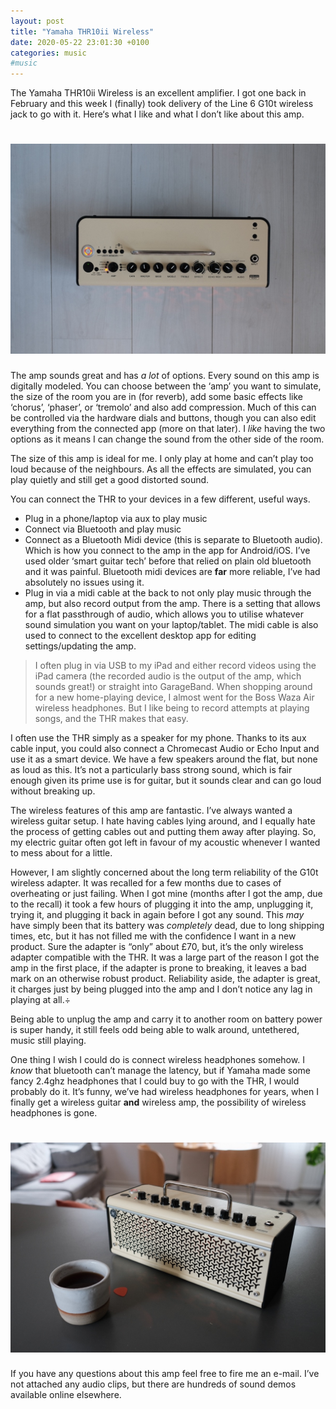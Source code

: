```yaml
---
layout: post
title: "Yamaha THR10ii Wireless"
date: 2020-05-22 23:01:30 +0100
categories: music
#music
---
```



The Yamaha THR10ii Wireless is an excellent amplifier. I got one back in February and this week I (finally) took delivery of the Line 6 G10t wireless jack to go with it. Here‘s what I like and what I don’t like about this amp.

# ![THR10II](assets/thr-1.jpeg)

The amp sounds great and has *a lot* of options. Every sound on this amp is digitally modeled. You can choose between the ‘amp’ you want to simulate, the size of the room you are in (for reverb), add some basic effects like ‘chorus’, ‘phaser’, or ‘tremolo’ and also add compression. Much of this can be controlled via the hardware dials and buttons, though you can also edit everything from the connected app (more on that later). I _like_ having the two options as it means I can change the sound from the other side of the room.

The size of this amp is ideal for me. I only play at home and can’t play too loud because of the neighbours. As all the effects are simulated, you can play quietly and still get a good distorted sound.

You can connect the THR to your devices in a few different, useful ways. 

+ Plug in a phone/laptop via aux to play music
+ Connect via Bluetooth and play music
+ Connect as a Bluetooth Midi device (this is separate to Bluetooth audio). Which is how you connect to the amp in the app for Android/iOS. I’ve used older ‘smart guitar tech’ before that relied on plain old bluetooth and it was painful. Bluetooth midi devices are **far** more reliable, I’ve had absolutely no issues using it.
+ Plug in via a midi cable at the back to not only play music through the amp, but also record output from the amp. There is a setting that allows for a flat passthrough of audio, which allows you to utilise whatever sound simulation you want on your laptop/tablet. The midi cable is also used to connect to the excellent desktop app for editing settings/updating the amp.

> I often plug in via USB to my iPad and either record videos using the iPad camera (the recorded audio is the output of the amp, which sounds great!) or straight into GarageBand. When shopping around for a new home-playing device, I almost went for the Boss Waza Air wireless headphones. But I like being to record attempts at playing songs, and the THR makes that easy.


I often use the THR simply as a speaker for my phone. Thanks to its aux cable input, you could also connect a Chromecast Audio or Echo Input and use it as a smart device. We have a few speakers around the flat, but none as loud as this. It’s not a particularly bass strong sound, which is fair enough given its prime use is for guitar, but it sounds clear and can go loud without breaking up.


The wireless features of this amp are fantastic. I’ve always wanted a wireless guitar setup. I hate having cables lying around, and I equally hate the process of getting cables out and putting them away after playing. So, my electric guitar often got left in favour of my acoustic whenever I wanted to mess about for a little.

However, I am slightly concerned about the long term reliability of the G10t wireless adapter. It was recalled for a few months due to cases of overheating or just failing. When I got mine (months after I got the amp, due to the recall) it took a few hours of plugging it into the amp, unplugging it, trying it, and plugging it back in again before I got any sound. This _may_ have simply been that its battery was _completely_ dead, due to long shipping times, etc, but it has not filled me with the confidence I want in a new product. Sure the adapter is “only” about £70, but, it’s the only wireless adapter compatible with the THR. It was a large part of the reason I got the amp in the first place, if the adapter is prone to breaking, it leaves a bad mark on an otherwise robust product. Reliability aside, the adapter is great, it charges just by being plugged into the amp and I don’t notice any lag in playing at all.÷

Being able to unplug the amp and carry it to another room on battery power is super handy, it still feels odd being able to walk around, untethered, music still playing.

One thing I wish I could do is connect wireless headphones somehow. I _know_ that bluetooth can’t manage the latency, but if Yamaha made some fancy 2.4ghz headphones that I could buy to go with the THR, I would probably do it. It’s funny, we’ve had wireless headphones for years, when I finally get a wireless guitar **and** wireless amp, the possibility of wireless headphones is gone.

# ![THR2](assets/thr-2.jpeg)

If you have any questions about this amp feel free to fire me an e-mail. I’ve not attached any audio clips, but there are hundreds of sound demos available online elsewhere.